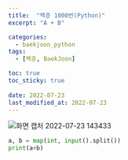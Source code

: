 ```yaml
---
title:  "백준 1000번(Python)"
excerpt: "A + B"

categories:
  - baekjoon_python
tags:
  - [백준, BaekJoon]

toc: true
toc_sticky: true
 
date: 2022-07-23
last_modified_at: 2022-07-23
---
```


![화면 캡처 2022-07-23 143433](https://user-images.githubusercontent.com/106606698/180591998-361a19de-c5e3-48cf-9732-edfa0b66ebd5.png)

```python
a, b = map(int, input().split())
print(a+b)
```